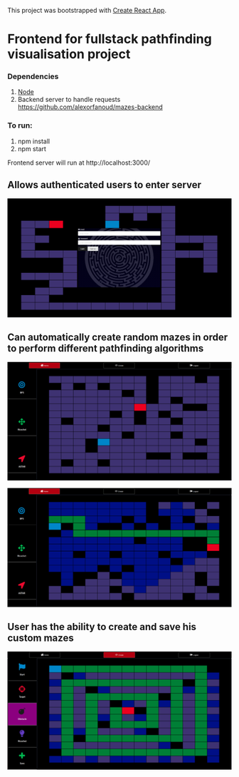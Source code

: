 This project was bootstrapped with [Create React App](https://github.com/facebook/create-react-app).

# Frontend for fullstack pathfinding visualisation project
### Dependencies
1. [Node](https://github.com/nodejs/node)
2. Backend server to handle requests https://github.com/alexorfanoud/mazes-backend

### To run:
1. npm install
2. npm start

Frontend server will run at http://localhost:3000/

## Allows authenticated users to enter server
![alt text](https://github.com/alexorfanoud/mazes-frontend/blob/master/src/common/images/LoginPage.png "PlayPage")

## Can automatically create random mazes in order to perform different pathfinding algorithms
![alt text](https://github.com/alexorfanoud/mazes-frontend/blob/master/src/common/images/PlayPage.png "PlayPage")

![alt text](https://github.com/alexorfanoud/mazes-frontend/blob/master/src/common/images/BFS_SOL.png "PlayPage")

## User has the ability to create and save his custom mazes
![alt text](https://github.com/alexorfanoud/mazes-frontend/blob/master/src/common/images/createPage.png "PlayPage")

